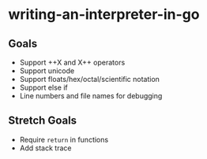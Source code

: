 # writing-an-interpreter-in-go

## Goals
- Support ++X and X++ operators
- Support unicode
- Support floats/hex/octal/scientific notation
- Support else if
- Line numbers and file names for debugging

## Stretch Goals
- Require `return` in functions
- Add stack trace
